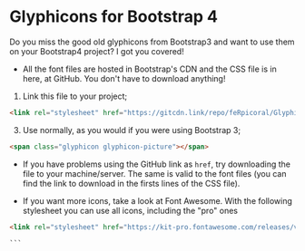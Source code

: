 # Glyphicons for Bootstrap 4

 Do you miss the good old glyphicons from Bootstrap3 and want to use them on your Bootstrap4 project? I got you covered!

* All the font files are hosted in Bootstrap's CDN and the CSS file is in here, at GitHub. You don't have to download anything!

1. Link this file to your project;

 ```html
<link rel="stylesheet" href="https://gitcdn.link/repo/feRpicoral/GlyphiconsBootstrap4/master/glyphicons.css" type="text/css">
```
3. Use normally, as you would if you were using Bootstrap 3;

 ```html
<span class="glyphicon glyphicon-picture"></span>
```

* If you have problems using the GitHub link as `href`, try downloading the file to your machine/server. The same is valid to the font files (you can find the link to download in the firsts lines of the CSS file).

* If you want more icons, take a look at Font Awesome. With the following stylesheet you can use all icons, including the "pro" ones
````html
<link rel="stylesheet" href="https://kit-pro.fontawesome.com/releases/v5.11.2/css/pro.min.css" type="text/css">

```
